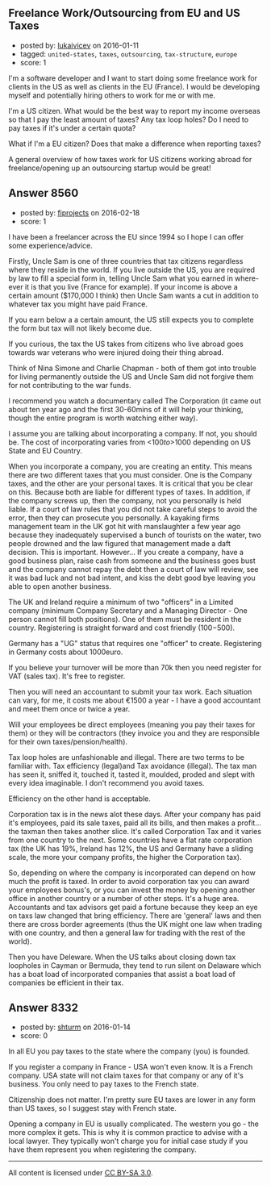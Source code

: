 ## Freelance Work/Outsourcing from EU and US Taxes

- posted by: [lukaivicev](https://stackexchange.com/users/5245413/lukaivicev) on 2016-01-11
- tagged: `united-states`, `taxes`, `outsourcing`, `tax-structure`, `europe`
- score: 1

I'm a software developer and I want to start doing some freelance work for clients in the US as well as clients in the EU (France). I would be developing myself and potentially hiring others to work for me or with me.  

I'm a US citizen. What would be the best way to report my income overseas so that I pay the least amount of taxes? Any tax loop holes? Do I need to pay taxes if it's under a certain quota? 

What if I'm a EU citizen? Does that make a difference when reporting taxes? 

A general overview of how taxes work for US citizens working abroad for freelance/opening up an outsourcing startup would be great! 






## Answer 8560

- posted by: [fiprojects](https://stackexchange.com/users/5370155/fiprojects) on 2016-02-18
- score: 1

I have been a freelancer across the EU since 1994 so I hope I can offer some experience/advice.

Firstly, Uncle Sam is one of three countries that tax citizens regardless where they reside in the world. If you live outside the US, you are required by law to fill a special form in, telling Uncle Sam what you earned in where-ever it is that you live (France for example). If your income is above a certain amount ($170,000 I think) then Uncle Sam wants a cut in addition to whatever tax you might have paid France. 

If you earn below a a certain amount, the US still expects you to complete the form but tax will not likely become due.

If you curious, the tax the US takes from citizens who live abroad goes towards war veterans who were injured doing their thing abroad.

Think of Nina Simone and Charlie Chapman - both of them got into trouble for living permanently outside the US and Uncle Sam did not forgive them for not contributing to the war funds.

I recommend you watch a documentary called The Corporation (it came out about ten year ago and the first 30-60mins of it will help your thinking, though the entire program is worth watching either way).

I assume you are talking about incorporating a company. If not, you should be. The cost of incorporating varies from <$100 to >$1000 depending on US State and EU Country.

When you incorporate a company, you are creating an entity. This means there are two different taxes that you must consider. One is the Company taxes, and the other are your personal taxes. It is critical that you be clear on this. Because both are liable for different types of taxes. In addition, if the company screws up, then the company, not you personally is held liable.  If a court of law rules that you did not take careful steps to avoid the error, then they can prosecute you personally. A kayaking firms management team in the UK got hit with manslaughter a few year ago because they inadequately supervised a bunch of tourists on the water, two people drowned and the law figured that management made a daft decision. This is important. However... If you create a company, have a good business plan, raise cash from someone and the business goes bust and the company cannot repay the debt then a court of law will review, see it was bad luck and not bad intent, and kiss the debt good bye leaving you able to open another business.  

The UK and Ireland require a minimum of two "officers" in a Limited company (minimum Company Secretary and a Managing Director - One person cannot fill both positions). One of them must be resident in the country. Registering is straight forward and cost friendly ($100-$500). 

Germany has a "UG" status that requires one "officer" to create.  Registering in Germany costs about 1000euro.

If you believe your turnover will be more than 70k then you need register for VAT (sales tax). It's free to register.

Then you will need an accountant to submit your tax work. Each situation can vary, for me, it costs me about €1500 a year - I have a good accountant and meet them once or twice a year.

Will your employees be direct employees (meaning you pay their taxes for them) or they will be contractors (they invoice you and they are responsible for their own taxes/pension/health).

Tax loop holes are unfashionable and illegal. There are two terms to be familiar with. Tax efficiency (legal)and Tax avoidance (illegal). The tax man has seen it, sniffed it, touched it, tasted it, moulded, proded and slept with every idea imaginable. I don't recommend you avoid taxes.

Efficiency on the other hand is acceptable. 

Corporation tax is in the news alot these days. After your company has paid it's employees, paid its sale taxes, paid all its bills, and then makes a profit... the taxman then takes another slice.  It's called Corporation Tax and it varies from one country to the next.  Some countries have a flat rate corporation tax (the UK has 19%, Ireland has 12%, the US and Germany have a sliding scale, the more your company profits, the higher the Corporation tax).

So, depending on where the company is incorporated can depend on how much the profit is taxed. In order to avoid corporation tax you can award your employees bonus's, or you can invest the money by opening another office in another country or a number of other steps. It's a huge area. Accountants and tax advisors get paid a fortune because they keep an eye on taxs law changed that bring efficiency. There are 'general' laws and then there are cross border agreements (thus the UK might one law when trading with one country, and then a general law for trading with the rest of the world).

Then you have Deleware. When the US talks about closing down tax loopholes in Cayman or Bermuda, they tend to run silent on Delaware which has a boat load of incorporated companies that assist a boat load of companies be efficient in their tax.




## Answer 8332

- posted by: [shturm](https://stackexchange.com/users/3762283/shturm) on 2016-01-14
- score: 0

In all EU you pay taxes to the state where the company (you) is founded. 

If you register a company in France - USA won't even know. It is a French company. USA state will not claim taxes for that company or any of it's business. You only need to pay taxes to the French state.

Citizenship does not matter. I'm pretty sure EU taxes are lower in any form than US taxes, so I suggest stay with French state.

Opening a company in EU is usually complicated. The western you go - the more complex it gets. This is why it is common practice to advise with a local lawyer. They typically won't charge you for initial case study if you have them represent you when registering the company.



---

All content is licensed under [CC BY-SA 3.0](https://creativecommons.org/licenses/by-sa/3.0/).
